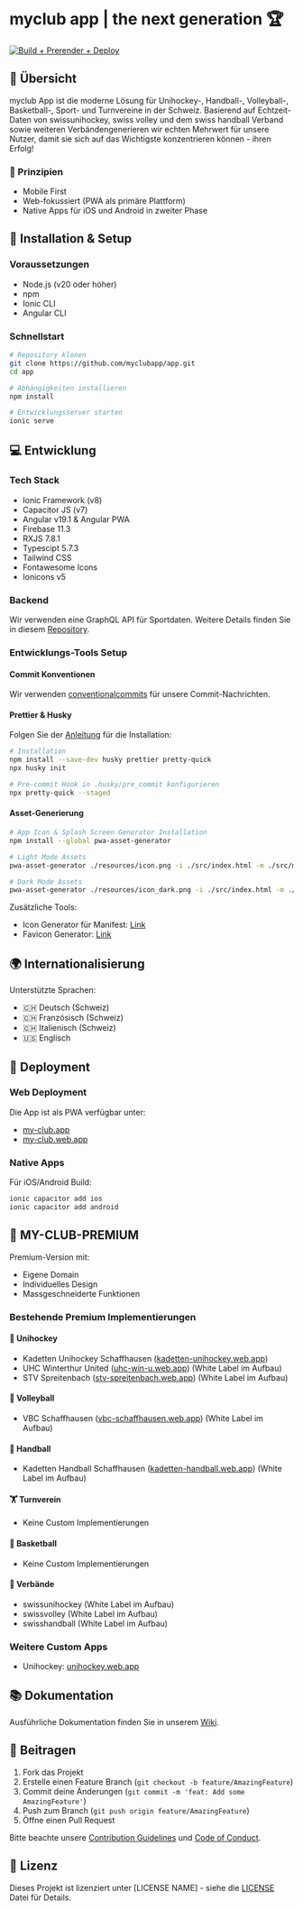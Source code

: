 # myclub app | the next generation 🏆

[![Build + Prerender + Deploy](https://github.com/myclubapp/app/actions/workflows/main.yml/badge.svg)](https://github.com/myclubapp/app/actions/workflows/main.yml)

## 📱 Übersicht

myclub App ist die moderne Lösung für Unihockey-, Handball-, Volleyball-, Basketball-, Sport- und Turnvereine in der Schweiz. Basierend auf Echtzeit-Daten von swissunihockey, swiss volley und dem swiss handball Verband sowie weiteren Verbändengenerieren wir echten Mehrwert für unsere Nutzer, damit sie sich auf das Wichtigste konzentrieren können - ihren Erfolg!

### 🎯 Prinzipien

- Mobile First
- Web-fokussiert (PWA als primäre Plattform)
- Native Apps für iOS und Android in zweiter Phase

## 🚀 Installation & Setup

### Voraussetzungen

- Node.js (v20 oder höher)
- npm
- Ionic CLI
- Angular CLI

### Schnellstart

```bash
# Repository klonen
git clone https://github.com/myclubapp/app.git
cd app

# Abhängigkeiten installieren
npm install

# Entwicklungsserver starten
ionic serve
```

## 💻 Entwicklung

### Tech Stack

- Ionic Framework (v8)
- Capacitor JS (v7)
- Angular v19.1 & Angular PWA
- Firebase 11.3
- RXJS 7.8.1
- Typescipt 5.7.3
- Tailwind CSS
- Fontawesome Icons
- Ionicons v5

### Backend

Wir verwenden eine GraphQL API für Sportdaten. Weitere Details finden Sie in diesem [Repository](https://github.com/myclubapp/backend).

### Entwicklungs-Tools Setup

#### Commit Konventionen

Wir verwenden [conventionalcommits](https://www.conventionalcommits.org/en/) für unsere Commit-Nachrichten.

#### Prettier & Husky

Folgen Sie der [Anleitung](https://typicode.github.io/husky/get-started.html) für die Installation:

```bash
# Installation
npm install --save-dev husky prettier pretty-quick
npx husky init

# Pre-commit Hook in .husky/pre_commit konfigurieren
npx pretty-quick --staged
```

#### Asset-Generierung

```bash
# App Icon & Splash Screen Generator Installation
npm install --global pwa-asset-generator

# Light Mode Assets
pwa-asset-generator ./resources/icon.png -i ./src/index.html -m ./src/manifest.webmanifest --splash-only --dark-mode -p 0%

# Dark Mode Assets
pwa-asset-generator ./resources/icon_dark.png -i ./src/index.html -m ./src/manifest.webmanifest --splash-only -p 0%
```

Zusätzliche Tools:
- Icon Generator für Manifest: [Link](https://manifest-gen.netlify.app/)
- Favicon Generator: [Link](https://www.hoststar.ch/de/tools/favicon-generator)

## 🌍 Internationalisierung

Unterstützte Sprachen:
- 🇨🇭 Deutsch (Schweiz)
- 🇨🇭 Französisch (Schweiz)
- 🇨🇭 Italienisch (Schweiz)
- 🇺🇸 Englisch

## 🚀 Deployment

### Web Deployment

Die App ist als PWA verfügbar unter:
- [my-club.app](https://my-club.app)
- [my-club.web.app](https://my-club.web.app)

### Native Apps

Für iOS/Android Build:
```bash
ionic capacitor add ios
ionic capacitor add android
```

## 💎 MY-CLUB-PREMIUM

Premium-Version mit:
- Eigene Domain
- Individuelles Design
- Massgeschneiderte Funktionen

### Bestehende Premium Implementierungen

#### 🏑 Unihockey
- Kadetten Unihockey Schaffhausen ([kadetten-unihockey.web.app](https://kadetten-unihockey.web.app))
- UHC Winterthur United ([uhc-win-u.web.app](https://uhc-win-u.web.app)) (White Label im Aufbau)
- STV Spreitenbach ([stv-spreitenbach.web.app](https://stv-spreitenbach.web.app)) (White Label im Aufbau)

#### 🏐 Volleyball
- VBC Schaffhausen ([vbc-schaffhausen.web.app](https://vbc-schaffhausen.web.app)) (White Label im Aufbau)

#### 🤾 Handball
- Kadetten Handball Schaffhausen ([kadetten-handball.web.app](https://kadetten-handball.web.app)) (White Label im Aufbau)

#### 🏋️ Turnverein
- Keine Custom Implementierungen

#### 🏀 Basketball
- Keine Custom Implementierungen

#### 🤝 Verbände
- swissunihockey (White Label im Aufbau)
- swissvolley (White Label im Aufbau)
- swisshandball (White Label im Aufbau)

### Weitere Custom Apps
- Unihockey: [unihockey.web.app](https://unihockey.web.app)

## 📚 Dokumentation

Ausführliche Dokumentation finden Sie in unserem [Wiki](link-to-wiki).

## 🤝 Beitragen

1. Fork das Projekt
2. Erstelle einen Feature Branch (`git checkout -b feature/AmazingFeature`)
3. Commit deine Änderungen (`git commit -m 'feat: Add some AmazingFeature'`)
4. Push zum Branch (`git push origin feature/AmazingFeature`)
5. Öffne einen Pull Request

Bitte beachte unsere [Contribution Guidelines](link-to-contributing) und [Code of Conduct](link-to-code-of-conduct).

## 📄 Lizenz

Dieses Projekt ist lizenziert unter [LICENSE NAME] - siehe die [LICENSE](link-to-license) Datei für Details.
